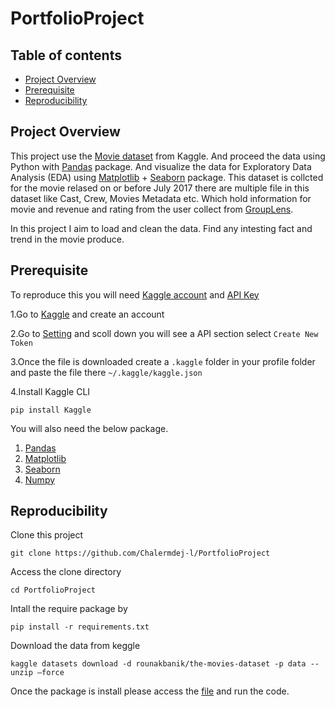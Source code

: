 # PortfolioProject

## Table of contents

* [Project Overview](#project-overview)
* [Prerequisite](#prerequisite)
* [Reproducibility](#reproducibility)

## Project Overview

This project use the [Movie dataset](https://www.kaggle.com/datasets/rounakbanik/the-movies-dataset) from Kaggle. And proceed the data using Python with [Pandas](https://pandas.pydata.org/) package.
And visualize the data for Exploratory Data Analysis (EDA) using [Matplotlib](https://matplotlib.org/) + [Seaborn](https://seaborn.pydata.org/) package. This dataset is collcted for the movie relased on or before July 2017 there are multiple file
in this dataset like Cast, Crew, Movies Metadata etc. Which hold information for movie and revenue and rating from the user collect from [GroupLens](https://grouplens.org/).

In this project I aim to load and clean the data. Find any intesting fact and trend in the movie produce.


## Prerequisite

To reproduce this you will need [Kaggle account](https://www.kaggle.com/) and [API Key](https://www.kaggle.com/docs/api)

1.Go to [Kaggle](https://www.kaggle.com/) and create an account

2.Go to [Setting](https://www.kaggle.com/settings) and scoll down you will see a API section select `Create New Token`

3.Once the file is downloaded create a `.kaggle` folder in your profile folder and paste the file there `~/.kaggle/kaggle.json `

4.Install Kaggle CLI
```
pip install Kaggle
```

You will also need the below package.
1. [Pandas](https://pandas.pydata.org/)
2. [Matplotlib](https://matplotlib.org/)
3. [Seaborn](https://seaborn.pydata.org/)
4. [Numpy](https://numpy.org/)

## Reproducibility
Clone this project

```
git clone https://github.com/Chalermdej-l/PortfolioProject
```

Access the clone directory

```
cd PortfolioProject
```

Intall the require package by 

```
pip install -r requirements.txt
```

Download the data from keggle

```
kaggle datasets download -d rounakbanik/the-movies-dataset -p data --unzip –force
```

Once the package is install please access the [file](/Movie.ipynb) and run the code.
